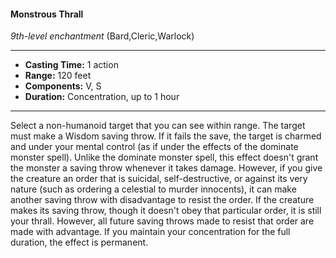 #### Monstrous Thrall
*9th-level enchantment* (Bard,Cleric,Warlock)
___
- **Casting Time:** 1 action
- **Range:** 120 feet
- **Components:** V, S
- **Duration:** Concentration, up to 1 hour
---
Select a non-humanoid target that you can see
within range. The target must make a Wisdom
saving throw. If it fails the save, the target is
charmed and under your mental control (as if under
the effects of the dominate monster  spell).
Unlike the dominate monster  spell, this effect
doesn't grant the monster a saving throw whenever
it takes damage. However, if you give the creature
an order that is suicidal, self-destructive, or against
its very nature (such as ordering a celestial to
murder innocents), it can make another saving
throw with disadvantage to resist the order. If the
creature makes its saving throw, though it doesn't
obey that particular order, it is still your thrall.
However, all future saving throws made to resist
that order are made with advantage.
If you maintain your concentration for
the full duration, the effect is
permanent.
